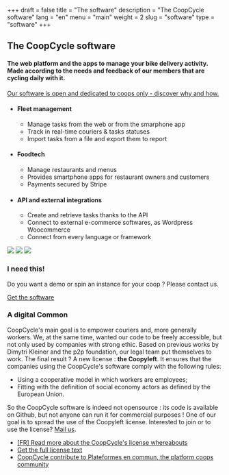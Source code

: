 +++
draft = false
title = "The software"
description = "The CoopCycle software"
lang = "en"
menu = "main"
weight = 2
slug = "software"
type = "software"
+++

<div class="row justify-content-center banner">
    <div class="col-md-10 col-md-offset-1 text-center">
        <h2 class="h2">The CoopCycle software</h2>
        <h4 class="h4">The web platform and the apps to manage your bike delivery activity. Made according to the needs and feedback of our members that are cycling daily with it.</h4>
        <a class="text-small know-more" href="#digital-common">Our software is open and dedicated to coops only - discover why and how.</a>
    </div>
</div>


<div class="row justify-content-center banner">
    <ul class="nav">
        <li class="col-md-4 active" data-toggle="tab" data-target="#fleet">
            <div class="feature-group">
                <h4 class="h4">Fleet management</h4>
                <ul class="list-features">
                    <li class="list-features--el">Manage tasks from the web or from the smarphone app</li>
                    <li class="list-features--el">Track in real-time couriers & tasks statuses</li>
                    <li class="list-features--el">Import tasks from a file and export them to report</li>
                </ul>
            </div>
        </li>
        <li class="col-md-4" data-toggle="tab" data-target="#foodtech" >
            <div class="feature-group">
                <h4 class="h4">Foodtech</h4>
                <ul class="list-features">
                    <li class="list-features--el">Manage restaurants and menus</li>
                    <li class="list-features--el">Provides smartphone apps for restaurant owners and customers</li>
                    <li class="list-features--el">Payments secured by Stripe</li>
                </ul>
            </div>
        </li>
        <li class="col-md-4" data-toggle="tab" data-target="#api" >
            <div class="feature-group">
                <h4 class="h4">API and external integrations</h4>
                <ul class="list-features">
                    <li class="list-features--el">Create and retrieve tasks thanks to the API</li>
                    <li class="list-features--el">Connect to external e-commerce softwares, as Wordpress Woocommerce</li>
                    <li class="list-features--el">Connect from every language or framework</li>
                </ul>
            </div>
        </li>
    </ul>
    <div class="tab-content col-md-12">
        <img id="fleet" class="tab-pane active" src="/images/dispatch.jpg">
        <img id="foodtech" class="tab-pane" src="/images/foodtech.jpg">
        <img id="api" class="tab-pane" src="/images/fleurs-dici.jpg">
    </div>
</div>

<div class="row justify-content-center banner">
    <div class="col-md-10 col-md-offset-1 text-center">
        <h3 class="h3">I need this!</h3>
        <p>
            Do you want a demo or spin an instance for your coop ? Please contact us.<br>
        </p>
        <div class="text-center">
          <a target="_blank" href="mailto:contact@coopcycle.org" class="btn btn-big text-big">Get the software</a>
        </div></div>
    </div>
</div>


<div id="digital-common" class="row justify-content-center banner">
    <div class="col-md-10 col-md-offset-1 text-center">
        <h3 class="h3">A digital Common</h3>
    </div>
    <div class="col-md-8 col-md-offset-2">
        <div class="row">
            <p>
                CoopCycle's main goal is to empower couriers and, more generally workers. We, at the same time, wanted our code to be freely accessible, but not only used by companies with strong ethic. Based on previous works by Dimytri Kleiner and the p2p foundation, our legal team put themselves to work. The final result ? A new license : <strong>the Coopyleft</strong>. It ensures that the companies using the CoopCycle's software comply with the following rules:
                <ul>
                    <li>
                        Using a cooperative model in which workers are employees;
                    </li>
                    <li>
                        Fitting with the definition of social economy actors as defined by the European Union.
                    </li>
                </ul>
            </p>
            <p>
                So the CoopCycle software is indeed not opensource : its code is available on Github, but not anyone can run it for commercial purposes ! One of our  goal is to spread the use of the Coopyleft license. Interested to join or to use the license? <a href="mailto:contact@coopcycle.org">Mail us</a>.
                <ul>
                    <li>
                        <a href="https://blogs.mediapart.fr/coopcycle/blog/170418/comment-proteger-le-logiciel-ouvert-coopcycle-de-la-predation-capitaliste" class="know-more">[FR] Read more about the CoopCycle's license whereabouts</a>
                    </li>
                    <li>
                        <a href="https://wiki.coopcycle.org/fr:licenseen" class="know-more">Get the full license text</a><br>
                    </li>
                    <li>
                        <a target="_blank" href="https://plateformes.coopdescommuns.org/" class="know-more">CoopCycle contribute to Plateformes en commun, the platform coops community</a><br>
                    </li>
                </ul>
            </p>
        </div>
    </div>
</div>
